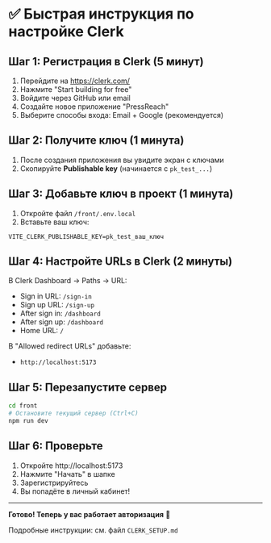 # ✅ Быстрая инструкция по настройке Clerk

## Шаг 1: Регистрация в Clerk (5 минут)

1. Перейдите на https://clerk.com/
2. Нажмите "Start building for free"
3. Войдите через GitHub или email
4. Создайте новое приложение "PressReach"
5. Выберите способы входа: Email + Google (рекомендуется)

## Шаг 2: Получите ключ (1 минута)

1. После создания приложения вы увидите экран с ключами
2. Скопируйте **Publishable key** (начинается с `pk_test_...`)

## Шаг 3: Добавьте ключ в проект (1 минута)

1. Откройте файл `/front/.env.local`
2. Вставьте ваш ключ:

```env
VITE_CLERK_PUBLISHABLE_KEY=pk_test_ваш_ключ
```

## Шаг 4: Настройте URLs в Clerk (2 минуты)

В Clerk Dashboard → Paths → URL:
- Sign in URL: `/sign-in`
- Sign up URL: `/sign-up`
- After sign in: `/dashboard`
- After sign up: `/dashboard`
- Home URL: `/`

В "Allowed redirect URLs" добавьте:
- `http://localhost:5173`

## Шаг 5: Перезапустите сервер

```bash
cd front
# Остановите текущий сервер (Ctrl+C)
npm run dev
```

## Шаг 6: Проверьте

1. Откройте http://localhost:5173
2. Нажмите "Начать" в шапке
3. Зарегистрируйтесь
4. Вы попадёте в личный кабинет!

---

**Готово! Теперь у вас работает авторизация** 🎉

Подробные инструкции: см. файл `CLERK_SETUP.md`
